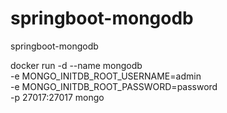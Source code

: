 # springboot-mongodb
springboot-mongodb


docker run -d --name mongodb \
	-e MONGO_INITDB_ROOT_USERNAME=admin \
	-e MONGO_INITDB_ROOT_PASSWORD=password \
	-p 27017:27017 mongo
